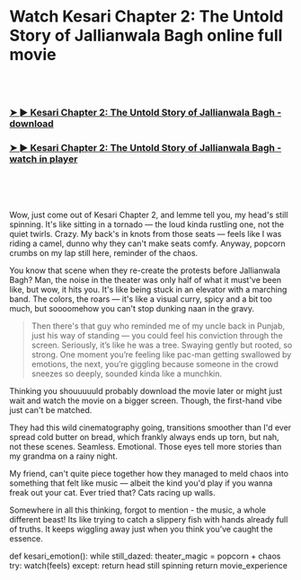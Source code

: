<h1>Watch Kesari Chapter 2: The Untold Story of Jallianwala Bagh online full movie</h1>


<br><br>

<h3><a href="https://Johns-florabrasra1972.github.io/zjtpttgyqt/">➤ ► Kesari Chapter 2: The Untold Story of Jallianwala Bagh - download</a></h3> 
<h3><a href="https://Johns-florabrasra1972.github.io/zjtpttgyqt/">➤ ► Kesari Chapter 2: The Untold Story of Jallianwala Bagh - watch in player</a></h3>


<br><br><br>


Wow, just come out of Kesari Chapter 2, and lemme tell you, my head's still spinning. It's like sitting in a tornado — the loud kinda rustling one, not the quiet twirls. Crazy. My back's in knots from those seats — feels like I was riding a camel, dunno why they can't make seats comfy. Anyway, popcorn crumbs on my lap still here, reminder of the chaos.

You know that scene when they re-create the protests before Jallianwala Bagh? Man, the noise in the theater was only half of what it must've been like, but wow, it hits you. It's like being stuck in an elevator with a marching band. The colors, the roars — it's like a visual curry, spicy and a bit too much, but soooomehow you can't stop dunking naan in the gravy.

> Then there's that guy who reminded me of my uncle back in Punjab, just his way of standing — you could feel his conviction through the screen. Seriously, it’s like he was a tree. Swaying gently but rooted, so strong. One moment you’re feeling like pac-man getting swallowed by emotions, the next, you’re giggling because someone in the crowd sneezes so deeply, sounded kinda like a munchkin.

Thinking you shouuuuuld probably download the movie later or might just wait and watch the movie on a bigger screen. Though, the first-hand vibe just can't be matched.

They had this wild cinematography going, transitions smoother than I'd ever spread cold butter on bread, which frankly always ends up torn, but nah, not these scenes. Seamless. Emotional. Those eyes tell more stories than my grandma on a rainy night.

My friend, can't quite piece together how they managed to meld chaos into something that felt like music — albeit the kind you'd play if you wanna freak out your cat. Ever tried that? Cats racing up walls.

Somewhere in all this thinking, forgot to mention - the music, a whole different beast! Its like trying to catch a slippery fish with hands already full of truths. It keeps wiggling away just when you think you’ve caught the essence.

def kesari_emotion():
    while still_dazed:
        theater_magic = popcorn + chaos
        try:
            watch(feels)
        except:
            return head still spinning
    return movie_experience
